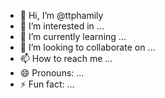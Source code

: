 - 👋 Hi, I’m @ttphamily
- 👀 I’m interested in ...
- 🌱 I’m currently learning ...
- 💞️ I’m looking to collaborate on ...
- 📫 How to reach me ...
- 😄 Pronouns: ...
- ⚡ Fun fact: ...

<!---
ttphamily/ttphamily is a ✨ special ✨ repository because its `README.md` (this file) appears on your GitHub profile.
You can click the Preview link to take a look at your changes.
--->
